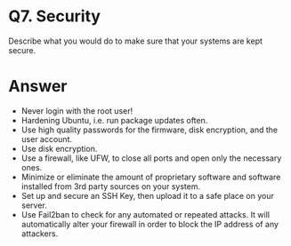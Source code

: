 # Q7. Security

Describe what you would do to make sure that your systems are kept secure.

# Answer

* Never login with the root user!
* Hardening Ubuntu, i.e. run package updates often.
* Use high quality passwords for the firmware, disk encryption, and the user account.
* Use disk encryption.
* Use a firewall, like UFW, to close all ports and open only the necessary ones.
* Minimize or eliminate the amount of proprietary software and software installed from 3rd party sources on your system.
* Set up and secure an SSH Key, then upload it to a safe place on your server.
* Use Fail2ban to check for any automated or repeated attacks. It will automatically alter your firewall in order to block the IP address of any attackers.